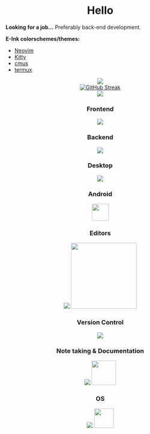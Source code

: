 <h1 align="center">Hello</h1>

**Looking for a job...** Preferably back-end development.

**E-Ink colorschemes/themes:**

* [Neovim](https://github.com/alexxGmZ/e-ink.nvim)
* [Kitty](https://github.com/alexxGmZ/e-ink.kitty)
* [cmus](https://github.com/alexxGmZ/e-ink.cmus)
* [termux](https://github.com/alexxGmZ/e-ink.termux)

<p align="center">
   <a href="https://github.com/anuraghazra/github-readme-stats">
      <img src="https://github-readme-stats.vercel.app/api?username=alexxGmZ&count_private=true&theme=transparent&show_icons=true&hide_border=true">
   </a>
   <br>
   <a href="https://git.io/streak-stats">
      <img src="https://streak-stats.demolab.com/?user=alexxGmZ&theme=transparent&hide_border=true&date_format=j%20M%5B%20Y%5D" alt="GitHub Streak">
   </a>
   <br>
   <a href="https://github.com/anuraghazra/github-readme-stats">
      <img src="https://github-readme-stats.vercel.app/api/top-langs/?username=alexxGmZ&layout=pie&theme=transparent&langs_count=10&hide_border=true">
   </a>
</p>

<h3 align="center">Frontend</h3>
<p align="center">
   <a href="https://skillicons.dev">
      <img src="https://skillicons.dev/icons?i=tailwind,bootstrap,js,html">
   </a>
</p>

<h3 align="center">Backend</h3>
<p align="center">
   <a href="https://skillicons.dev">
      <img src="https://skillicons.dev/icons?i=bash,express,go,lua,nodejs,mysql,postgres">
   </a>
</p>

<h3 align="center">Desktop</h3>
<p align="center">
   <a href="https://skillicons.dev">
      <img src="https://skillicons.dev/icons?i=electron">
   </a>
</p>

<h3 align="center">Android</h3>
<p align="center">
   <a>
      <img src="https://www.svgrepo.com/show/353536/capacitorjs-icon.svg" width="45">
   </a>
</p>

<h3 align="center">Editors</h3>
<p align="center">
   <a href="https://skillicons.dev" style="text-decoration: none">
      <img src="https://skillicons.dev/icons?i=vim,neovim,sublime">
   </a>
   <img src="https://github.com/tmux/tmux/raw/master/logo/tmux-logo-medium.png?raw=true" width="175">
</p>

<h3 align="center">Version Control</h3>
<p align="center">
   <a href="https://skillicons.dev">
      <img src="https://skillicons.dev/icons?i=git,github">
   </a>
</p>

<h3 align="center">Note taking & Documentation</h3>
<p align="center">
   <a href="https://skillicons.dev" style="text-decoration: none">
      <img src="https://skillicons.dev/icons?i=markdown">
   </a>
   <img src="https://entangled.github.io/bootstrap/img/pandoc.png" width="65">
</p>

<h3 align="center">OS</h3>
<p align="center">
   <a href="https://skillicons.dev" style="text-decoration: none">
      <img src="https://skillicons.dev/icons?i=linux,mint">
   </a>
   <img src="https://www.svgrepo.com/show/452201/fedora.svg" width="52">
</p>
